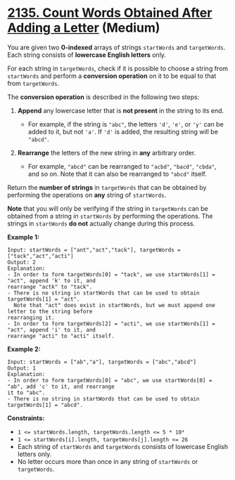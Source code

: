 # [2135. Count Words Obtained After Adding a Letter][link] (Medium)

[link]: https://leetcode.com/problems/count-words-obtained-after-adding-a-letter/

You are given two **0-indexed** arrays of strings `startWords` and `targetWords`. Each string
consists of **lowercase English letters** only.

For each string in `targetWords`, check if it is possible to choose a string from `startWords` and
perform a **conversion operation** on it to be equal to that from `targetWords`.

The **conversion operation** is described in the following two steps:

1. **Append** any lowercase letter that is **not present** in the string to its end.

   - For example, if the string is `"abc"`, the letters `'d'`, `'e'`, or `'y'` can be added to it,
but not `'a'`. If `'d'` is added, the resulting string will be `"abcd"`.
2. **Rearrange** the letters of the new string in **any** arbitrary order.

   - For example, `"abcd"` can be rearranged to `"acbd"`, `"bacd"`, `"cbda"`, and so on. Note that it
can also be rearranged to `"abcd"` itself.

Return the **number of strings** in  `targetWords` that can be obtained by performing the operations
on **any** string of  `startWords`.

**Note** that you will only be verifying if the string in `targetWords` can be obtained from a
string in `startWords` by performing the operations. The strings in `startWords` **do not** actually
change during this process.

**Example 1:**

```
Input: startWords = ["ant","act","tack"], targetWords = ["tack","act","acti"]
Output: 2
Explanation:
- In order to form targetWords[0] = "tack", we use startWords[1] = "act", append 'k' to it, and
rearrange "actk" to "tack".
- There is no string in startWords that can be used to obtain targetWords[1] = "act".
  Note that "act" does exist in startWords, but we must append one letter to the string before
rearranging it.
- In order to form targetWords[2] = "acti", we use startWords[1] = "act", append 'i' to it, and
rearrange "acti" to "acti" itself.
```

**Example 2:**

```
Input: startWords = ["ab","a"], targetWords = ["abc","abcd"]
Output: 1
Explanation:
- In order to form targetWords[0] = "abc", we use startWords[0] = "ab", add 'c' to it, and rearrange
it to "abc".
- There is no string in startWords that can be used to obtain targetWords[1] = "abcd".
```

**Constraints:**

- `1 <= startWords.length, targetWords.length <= 5 * 10⁴`
- `1 <= startWords[i].length, targetWords[j].length <= 26`
- Each string of `startWords` and `targetWords` consists of lowercase English letters only.
- No letter occurs more than once in any string of `startWords` or `targetWords`.
